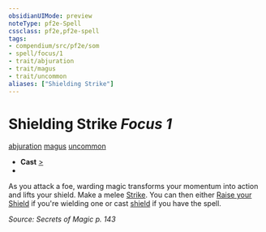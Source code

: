 ```yaml
---
obsidianUIMode: preview
noteType: pf2e-Spell
cssclass: pf2e,pf2e-spell
tags:
- compendium/src/pf2e/som
- spell/focus/1
- trait/abjuration
- trait/magus
- trait/uncommon
aliases: ["Shielding Strike"]
---
```

# Shielding Strike *Focus 1*   
[abjuration](rules/traits/abjuration.md "Abjuration School Trait")  [magus](rules/traits/magus-som.md "Magus Class Trait")  [uncommon](rules/traits/uncommon.md "Uncommon Rarity Trait")  

- **Cast** [>](rules/core-rulebook/chapter-9-playing-the-game.md#Actions "Single Action") 
- 

As you attack a foe, warding magic transforms your momentum into action and lifts your shield. Make a melee [Strike](rules/actions/strike.md). You can then either [Raise your Shield](rules/actions/raise-a-shield.md) if you're wielding one or cast [shield](compendium/spells/shield.md) if you have the spell.

*Source: Secrets of Magic p. 143*